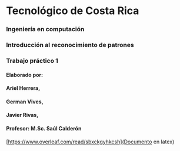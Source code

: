 # Tecnológico de Costa Rica
### Ingeniería en computación 
### Introducción al reconocimiento de patrones
### Trabajo práctico 1
#### Elaborado por:
####    Ariel Herrera,
####    German Vives,
####    Javier Rivas,

#### Profesor: M.Sc. Saúl Calderón
[https://www.overleaf.com/read/sbxckgyhkcsh](Documento en latex)

